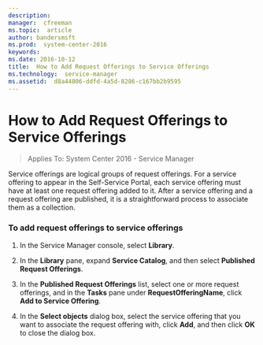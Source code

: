 ```yaml
---
description:  
manager:  cfreeman
ms.topic:  article
author: bandersmsft
ms.prod:  system-center-2016
keywords:  
ms.date: 2016-10-12
title:  How to Add Request Offerings to Service Offerings
ms.technology:  service-manager
ms.assetid:  d8a44806-ddfd-4a5d-8286-c167bb2b9595
---
```


# How to Add Request Offerings to Service Offerings

>Applies To: System Center 2016 - Service Manager

Service offerings are logical groups of request offerings. For a service offering to appear in the Self-Service Portal, each service offering must have at least one request offering added to it. After a service offering and a request offering are published, it is a straightforward process to associate them as a collection.

### To add request offerings to service offerings

1.  In the Service Manager console, select **Library**.

2.  In the **Library** pane, expand **Service Catalog**, and then select **Published Request Offerings**.

3.  In the **Published Request Offerings** list, select one or more request offerings, and in the **Tasks** pane under **RequestOfferingName**, click **Add to Service Offering**.

4.  In the **Select objects** dialog box, select the service offering that you want to associate the request offering with, click **Add**, and then click **OK** to close the dialog box.
